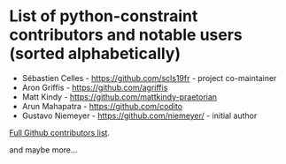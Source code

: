 # List of python-constraint contributors and notable users (sorted alphabetically)

- Sébastien Celles - https://github.com/scls19fr - project co-maintainer
- Aron Griffis - https://github.com/agriffis
- Matt Kindy - https://github.com/mattkindy-praetorian
- Arun Mahapatra - https://github.com/codito
- Gustavo Niemeyer - https://github.com/niemeyer/ - initial author

[Full Github contributors list](https://github.com/python-constraint/python-constraint/graphs/contributors).

and maybe more...
